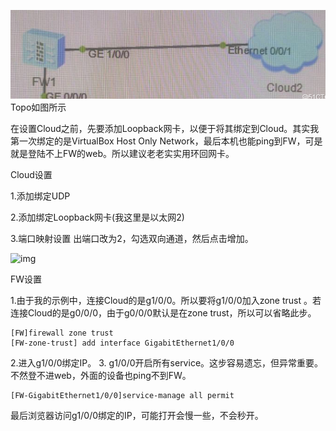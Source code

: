 ![image-20220427100731369](.assets/image-20220427100731369.png)
Topo如图所示



在设置Cloud之前，先要添加Loopback网卡，以便于将其绑定到Cloud。其实我第一次绑定的是VirtualBox Host Only Network，最后本机也能ping到FW，可是就是登陆不上FW的web。所以建议老老实实用环回网卡。

Cloud设置

1.添加绑定UDP

2.添加绑定Loopback网卡(我这里是以太网2)

3.端口映射设置 出端口改为2，勾选双向通道，然后点击增加。

![img](https://s4.51cto.com/images/blog/202107/28/441fbf44471d9d90a9fc186b47e22d07.jpg?x-oss-process=image/watermark,size_14,text_QDUxQ1RP5Y2a5a6i,color_FFFFFF,t_100,g_se,x_10,y_10,shadow_20,type_ZmFuZ3poZW5naGVpdGk=)



FW设置

1.由于我的示例中，连接Cloud的是g1/0/0。所以要将g1/0/0加入zone trust 。若连接Cloud的是g0/0/0，由于g0/0/0默认是在zone trust，所以可以省略此步。

```
[FW]firewall zone trust
[FW-zone-trust] add interface GigabitEthernet1/0/0
```
2.进入g1/0/0绑定IP。
3. g1/0/0开启所有service。这步容易遗忘，但异常重要。不然登不进web，外面的设备也ping不到FW。

```
[FW-GigabitEthernet1/0/0]service-manage all permit
```



最后浏览器访问g1/0/0绑定的IP，可能打开会慢一些，不会秒开。